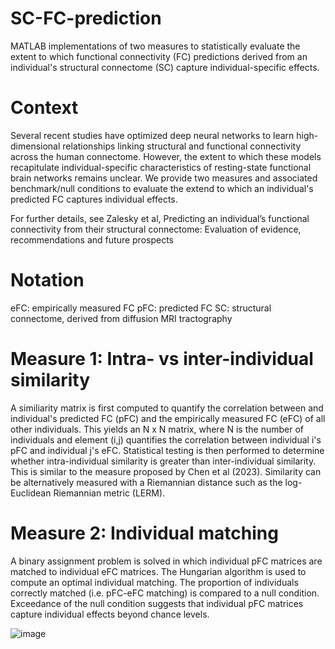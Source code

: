# SC-FC-prediction
MATLAB implementations of two measures to statistically evaluate the extent to which functional connectivity (FC) predictions derived from an individual's structural connectome (SC) capture individual-specific effects. 

# Context
Several recent studies have optimized deep neural networks to learn high-dimensional relationships linking structural and functional connectivity across the human connectome. However, the extent to which these models recapitulate individual-specific characteristics of resting-state functional brain networks remains unclear. We provide two measures and associated benchmark/null conditions to evaluate the extend to which an individual's predicted FC captures individual effects. 

For further details, see Zalesky et al, Predicting an individual’s functional connectivity from their structural connectome: Evaluation of evidence, recommendations and future prospects

# Notation
eFC: empirically measured FC
pFC: predicted FC
SC: structural connectome, derived from diffusion MRI tractography

# Measure 1: Intra- vs inter-individual similarity 
A similiarity matrix is first computed to quantify the correlation between and individual's predicted FC (pFC) and the empirically measured FC (eFC) of all other individuals. This yields an N x N matrix, where N is the number of individuals and element (i,j) quantifies the correlation between individual i's pFC and individual j's eFC. Statistical testing is then performed to determine whether intra-individual similarity is greater than inter-individual similarity. This is similar to the measure proposed by Chen et al (2023). Similarity can be alternatively measured with a Riemannian distance such as the log-Euclidean Riemannian metric (LERM). 

# Measure 2: Individual matching
A binary assignment problem is solved in which individual pFC matrices are matched to individual eFC matrices. The Hungarian algorithm is used to compute an optimal individual matching. The proportion of individuals correctly matched (i.e. pFC-eFC matching) is compared to a null condition. Exceedance of the null condition suggests that individual pFC matrices capture individual effects beyond chance levels.   

![image](https://github.com/AndrewZalesky/SC-FC-prediction/assets/57614210/91de1ce9-5706-4863-acab-e8f2f11979a2)
